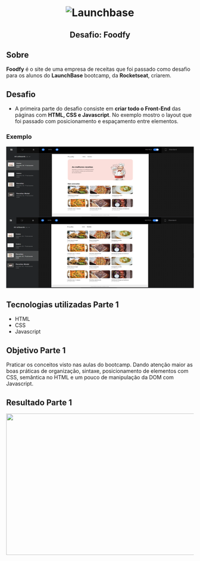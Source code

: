 <h1 align="center">
    <img alt="Launchbase" src="https://storage.googleapis.com/golden-wind/bootcamp-launchbase/logo.png" width="300px"/>
</h1>
<h2 align="center">Desafio: Foodfy</h2>

## Sobre 

**Foodfy** é o site de uma empresa de receitas que foi passado como desafio para os alunos do **LaunchBase** bootcamp, da **Rocketseat**, criarem.

## Desafio

- A primeira parte do desafio consiste em **criar todo o Front-End** das páginas com **HTML, CSS e Javascript**. No exemplo mostro o layout que foi passado com posicionamento e espaçamento entre elementos.

### Exemplo
<p align="center">
<img src="readme/project-image.png" width="760" height="380">
</p>

## Tecnologias utilizadas Parte 1
- HTML
- CSS
- Javascript

## Objetivo Parte 1

Praticar os conceitos visto nas aulas do bootcamp. Dando atenção
maior as boas práticas de organização, sintaxe, posicionamento de 
elementos com CSS, semântica no HTML e um pouco de manipulação
da DOM com Javascript.

## Resultado Parte 1

<p align="center">
<img src="readme/foodfy.gif" width="760" height="380">
</p>
